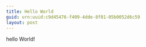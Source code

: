 ```yaml
---
title: Hello World
guid: urn:uuid:c9d45476-f409-4dde-8f01-05b0052d6c59
layout: post
---
```


hello World!
